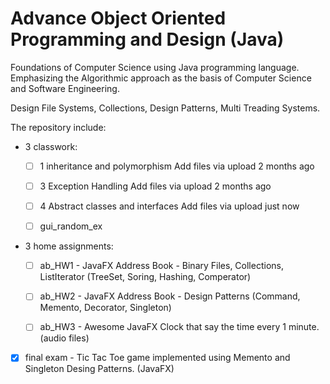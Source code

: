 # Advance Object Oriented Programming and Design (Java)
Foundations of Computer Science using Java programming language.
Emphasizing the Algorithmic approach as the basis of Computer Science and
Software Engineering. 


Design File Systems, Collections, Design Patterns, Multi Treading Systems.



The repository include:

* 3 classwork:
  - [ ] 1 inheritance and polymorphism	Add files via upload	2 months ago
  - [ ] 3 Exception Handling	Add files via upload	2 months ago
  - [ ] 4 Abstract classes and interfaces	Add files via upload	just now
  - [ ] gui_random_ex


* 3 home assignments:
  - [ ] ab_HW1 - JavaFX Address Book - Binary Files, Collections, ListIterator
        (TreeSet, Soring, Hashing, Comperator)
  - [ ] ab_HW2 - JavaFX Address Book - Design Patterns (Command, Memento, Decorator, Singleton)
  - [ ] ab_HW3 - Awesome JavaFX Clock that say the time every 1 minute. (audio files)
   

* [x] final exam - Tic Tac Toe game implemented using Memento and Singleton Desing Patterns. (JavaFX)
